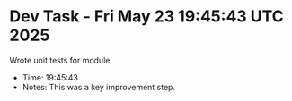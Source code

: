 # Dev Task - Fri May 23 19:45:43 UTC 2025
Wrote unit tests for module
- Time: 19:45:43
- Notes: This was a key improvement step.
